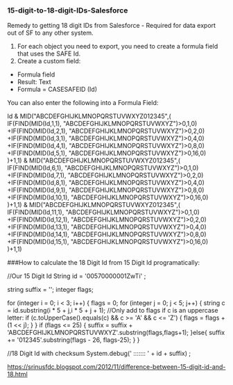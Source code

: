 ### 15-digit-to-18-digit-IDs-Salesforce
Remedy to getting 18 digit IDs from Salesforce - Required for data export out of SF to any other system.

1.  For each object you need to export, you need to create a formula field that uses the SAFE Id.
2.  Create a custom field:
  - Formula field
  - Result: Text
  - Formula = CASESAFEID (Id)


You can also enter the following into a Formula Field:

Id & MID("ABCDEFGHIJKLMNOPQRSTUVWXYZ012345",(     IF(FIND(MID(Id,1,1), "ABCDEFGHIJKLMNOPQRSTUVWXYZ")>0,1,0)     +IF(FIND(MID(Id,2,1), "ABCDEFGHIJKLMNOPQRSTUVWXYZ")>0,2,0)     +IF(FIND(MID(Id,3,1), "ABCDEFGHIJKLMNOPQRSTUVWXYZ")>0,4,0)     +IF(FIND(MID(Id,4,1), "ABCDEFGHIJKLMNOPQRSTUVWXYZ")>0,8,0)     +IF(FIND(MID(Id,5,1), "ABCDEFGHIJKLMNOPQRSTUVWXYZ")>0,16,0)     )+1,1) & MID("ABCDEFGHIJKLMNOPQRSTUVWXYZ012345",(     IF(FIND(MID(Id,6,1), "ABCDEFGHIJKLMNOPQRSTUVWXYZ")>0,1,0)     +IF(FIND(MID(Id,7,1), "ABCDEFGHIJKLMNOPQRSTUVWXYZ")>0,2,0)     +IF(FIND(MID(Id,8,1), "ABCDEFGHIJKLMNOPQRSTUVWXYZ")>0,4,0)     +IF(FIND(MID(Id,9,1), "ABCDEFGHIJKLMNOPQRSTUVWXYZ")>0,8,0)     +IF(FIND(MID(Id,10,1), "ABCDEFGHIJKLMNOPQRSTUVWXYZ")>0,16,0)     )+1,1) & MID("ABCDEFGHIJKLMNOPQRSTUVWXYZ012345",(     IF(FIND(MID(Id,11,1), "ABCDEFGHIJKLMNOPQRSTUVWXYZ")>0,1,0)     +IF(FIND(MID(Id,12,1), "ABCDEFGHIJKLMNOPQRSTUVWXYZ")>0,2,0)     +IF(FIND(MID(Id,13,1), "ABCDEFGHIJKLMNOPQRSTUVWXYZ")>0,4,0)     +IF(FIND(MID(Id,14,1), "ABCDEFGHIJKLMNOPQRSTUVWXYZ")>0,8,0)     +IF(FIND(MID(Id,15,1), "ABCDEFGHIJKLMNOPQRSTUVWXYZ")>0,16,0)     )+1,1)

###How to calculate the 18 Digit Id from 15 Digit Id programatically:

//Our 15 Digit Id
String id = '00570000001ZwTi' ;

string suffix = '';
integer flags;

for (integer i = 0; i < 3; i++) {
          flags = 0;
          for (integer j = 0; j < 5; j++) {
               string c = id.substring(i * 5 + j,i * 5 + j + 1);
               //Only add to flags if c is an uppercase letter:
               if (c.toUpperCase().equals(c) && c >= 'A' && c <= 'Z') {
                    flags = flags + (1 << j);
               }
          }
          if (flags <= 25) {
               suffix = suffix + 'ABCDEFGHIJKLMNOPQRSTUVWXYZ'.substring(flags,flags+1);
          }else{
              suffix += '012345'.substring(flags - 26, flags-25);
          }
     }

//18 Digit Id with checksum
System.debug(' ::::::: ' + id + suffix) ;

https://srinusfdc.blogspot.com/2012/11/difference-between-15-digit-id-and-18.html
